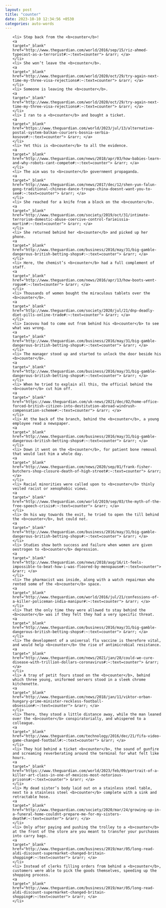 ```yaml
---
layout: post
title: "counter"
date: 2023-10-10 12:34:56 +0530
categories: auto-words
---
```

<ol>

    <li> Step back from the <b>counter</b>!
    <a 
    target="_blank" 
    href="http://www.theguardian.com/world/2016/sep/15/riz-ahmed-typecast-as-a-terrorist#:~:text=counter"> &rarr; </a>
    </li>
    <li> She won’t leave the <b>counter</b>.
    <a 
    target="_blank" 
    href="http://www.theguardian.com/world/2020/oct/29/try-again-next-time-my-three-visa-rejections#:~:text=counter"> &rarr; </a>
    </li>
    <li> Someone is leaving the <b>counter</b>.
    <a 
    target="_blank" 
    href="http://www.theguardian.com/world/2020/oct/29/try-again-next-time-my-three-visa-rejections#:~:text=counter"> &rarr; </a>
    </li>
    <li> I ran to a <b>counter</b> and bought a ticket.
    <a 
    target="_blank" 
    href="https://www.theguardian.com/world/2023/jul/13/alternative-postal-system-balkan-couriers-bosnia-serbia-kosovo#:~:text=counter"> &rarr; </a>
    </li>
    <li> Yet this is <b>counter</b> to all the evidence.
    <a 
    target="_blank" 
    href="http://www.theguardian.com/news/2018/apr/03/how-babies-learn-and-why-robots-cant-compete#:~:text=counter"> &rarr; </a>
    </li>
    <li> The aim was to <b>counter</b> government propaganda.
    <a 
    target="_blank" 
    href="http://www.theguardian.com/news/2017/dec/12/shen-yun-falun-gong-traditional-chinese-dance-troupe-china-doesnt-want-you-to-see#:~:text=counter"> &rarr; </a>
    </li>
    <li> She reached for a knife from a block on the <b>counter</b>.
    <a 
    target="_blank" 
    href="http://www.theguardian.com/society/2019/oct/31/intimate-terrorism-domestic-abuse-coercive-control-farieissia-martin#:~:text=counter"> &rarr; </a>
    </li>
    <li> She returned behind her <b>counter</b> and picked up her phone.
    <a 
    target="_blank" 
    href="http://www.theguardian.com/business/2016/may/31/big-gamble-dangerous-british-betting-shops#:~:text=counter"> &rarr; </a>
    </li>
    <li> Here, the chemist’s <b>counter</b> had a full complement of staff.
    <a 
    target="_blank" 
    href="http://www.theguardian.com/news/2016/apr/13/how-boots-went-rogue#:~:text=counter"> &rarr; </a>
    </li>
    <li> Thousands of women bought the miraculous tablets over the <b>counter</b>.
    <a 
    target="_blank" 
    href="http://www.theguardian.com/society/2020/jul/21/dnp-deadly-diet-pills-online-trade#:~:text=counter"> &rarr; </a>
    </li>
    <li> Iacovou had to come out from behind his <b>counter</b> to see what was wrong.
    <a 
    target="_blank" 
    href="http://www.theguardian.com/business/2016/may/31/big-gamble-dangerous-british-betting-shops#:~:text=counter"> &rarr; </a>
    </li>
    <li> The manager stood up and started to unlock the door beside his <b>counter</b>.
    <a 
    target="_blank" 
    href="http://www.theguardian.com/business/2016/may/31/big-gamble-dangerous-british-betting-shops#:~:text=counter"> &rarr; </a>
    </li>
    <li> When he tried to explain all this, the official behind the <b>counter</b> cut him off.
    <a 
    target="_blank" 
    href="https://www.theguardian.com/uk-news/2021/dec/02/home-office-forced-british-citizen-into-destitution-abroad-windrush-compensation-scheme#:~:text=counter"> &rarr; </a>
    </li>
    <li> At the back of the branch, behind the <b>counter</b>, a young employee read a newspaper.
    <a 
    target="_blank" 
    href="http://www.theguardian.com/business/2016/may/31/big-gamble-dangerous-british-betting-shops#:~:text=counter"> &rarr; </a>
    </li>
    <li> Down it went on the <b>counter</b>, for patient bone removal that would last him a whole day.
    <a 
    target="_blank" 
    href="http://www.theguardian.com/news/2020/sep/01/frank-fisher-butchers-shop-closure-death-of-high-street#:~:text=counter"> &rarr; </a>
    </li>
    <li> Racial minorities were called upon to <b>counter</b> thinly veiled racist or xenophobic views.
    <a 
    target="_blank" 
    href="http://www.theguardian.com/world/2019/sep/03/the-myth-of-the-free-speech-crisis#:~:text=counter"> &rarr; </a>
    </li>
    <li> On his way towards the exit, he tried to open the till behind the <b>counter</b>, but could not.
    <a 
    target="_blank" 
    href="http://www.theguardian.com/business/2016/may/31/big-gamble-dangerous-british-betting-shops#:~:text=counter"> &rarr; </a>
    </li>
    <li> Studies show both success and failure when women are given oestrogen to <b>counter</b> depression.
    <a 
    target="_blank" 
    href="http://www.theguardian.com/news/2018/aug/16/it-feels-impossible-to-beat-how-i-was-floored-by-menopause#:~:text=counter"> &rarr; </a>
    </li>
    <li> The pharmacist was inside, along with a watch repairman who rented some of the <b>counter</b> space.
    <a 
    target="_blank" 
    href="http://www.theguardian.com/world/2016/jul/21/confessions-of-a-killer-policeman-india-manipur#:~:text=counter"> &rarr; </a>
    </li>
    <li> That the only time they were allowed to stay behind the <b>counter</b> was if they felt they had a very specific threat.
    <a 
    target="_blank" 
    href="http://www.theguardian.com/business/2016/may/31/big-gamble-dangerous-british-betting-shops#:~:text=counter"> &rarr; </a>
    </li>
    <li> The development of a universal flu vaccine is therefore vital, and would help <b>counter</b> the rise of antimicrobial resistance.
    <a 
    target="_blank" 
    href="http://www.theguardian.com/news/2021/jan/28/could-we-cure-disease-with-trillion-dollars-coronavirus#:~:text=counter"> &rarr; </a>
    </li>
    <li> A tray of petit fours stood on the <b>counter</b>, behind which three young, uniformed servers stood in a sleek chrome kitchenette.
    <a 
    target="_blank" 
    href="http://www.theguardian.com/news/2018/jan/11/viktor-orban-hungary-prime-minister-reckless-football-obsession#:~:text=counter"> &rarr; </a>
    </li>
    <li> There, they stood a little distance away, while the man leaned over the <b>counter</b> conspiratorially, and whispered to a colleague.
    <a 
    target="_blank" 
    href="http://www.theguardian.com/technology/2016/dec/21/fifa-video-game-changed-football#:~:text=counter"> &rarr; </a>
    </li>
    <li> They hid behind a ticket <b>counter</b>, the sound of gunfire and screaming reverberating around the terminal for what felt like hours.
    <a 
    target="_blank" 
    href="https://www.theguardian.com/world/2023/feb/09/portrait-of-a-killer-art-class-in-one-of-mexicos-most-notorious-prisons#:~:text=counter"> &rarr; </a>
    </li>
    <li> My dead sister’s body laid out on a stainless steel table, next to a stainless steel <b>counter</b> complete with a sink and retractable hose.
    <a 
    target="_blank" 
    href="http://www.theguardian.com/society/2020/mar/24/growing-up-in-a-funeral-home-couldnt-prepare-me-for-my-sisters-death#:~:text=counter"> &rarr; </a>
    </li>
    <li> Only after paying and pushing the trolley to a <b>counter</b> at the front of the store are you meant to transfer your purchases into carry bags.
    <a 
    target="_blank" 
    href="http://www.theguardian.com/business/2019/mar/05/long-read-aldi-discount-supermarket-changed-britain-shopping#:~:text=counter"> &rarr; </a>
    </li>
    <li> Instead of clerks filling orders from behind a <b>counter</b>, customers were able to pick the goods themselves, speeding up the shopping process.
    <a 
    target="_blank" 
    href="http://www.theguardian.com/business/2019/mar/05/long-read-aldi-discount-supermarket-changed-britain-shopping#:~:text=counter"> &rarr; </a>
    </li>
